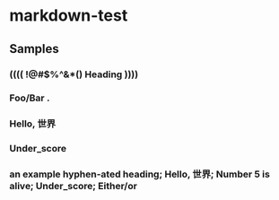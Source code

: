 # markdown-test

## Samples

###     (((( !@#$%^&*() Heading ))))

### Foo/Bar .

### Hello, 世界

### Under_score

### an example hyphen-ated heading; Hello, 世界; Number 5 is alive; Under_score; Either/or
